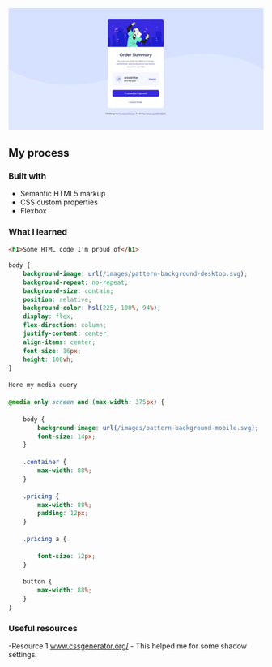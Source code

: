 ![Design preview for the NFT preview card component coding challenge](./design/desktop-design.png)

## My process

### Built with

- Semantic HTML5 markup
- CSS custom properties
- Flexbox

### What I learned



```html
<h1>Some HTML code I'm proud of</h1>
```

```css
body {
    background-image: url(/images/pattern-background-desktop.svg);
    background-repeat: no-repeat;
    background-size: contain;
    position: relative;
    background-color: hsl(225, 100%, 94%);
    display: flex;
    flex-direction: column;
    justify-content: center;
    align-items: center;
    font-size: 16px;
    height: 100vh;
}

Here my media query

@media only screen and (max-width: 375px) {

    body {
        background-image: url(/images/pattern-background-mobile.svg);
        font-size: 14px;
    }

    .container {
        max-width: 88%;
    }

    .pricing {
        max-width: 88%;
        padding: 12px;
    }

    .pricing a {

        font-size: 12px;
    }

    button {
        max-width: 88%;
    }
}
```

### Useful resources

-Resource 1 www.cssgenerator.org/ - This helped me for some shadow settings.